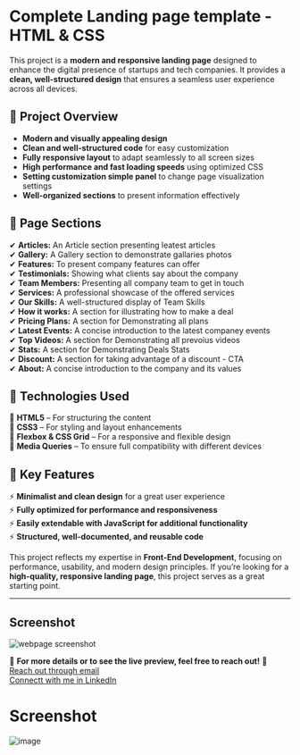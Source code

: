 # Complete Landing page template - HTML & CSS 

This project is a **modern and responsive landing page** designed to enhance the digital presence of startups and tech companies. It provides a **clean, well-structured design** that ensures a seamless user experience across all devices.  

## 🔹 Project Overview  
- **Modern and visually appealing design**  
- **Clean and well-structured code** for easy customization  
- **Fully responsive layout** to adapt seamlessly to all screen sizes  
- **High performance and fast loading speeds** using optimized CSS  
- **Setting customization simple panel** to change page visualization settings  
- **Well-organized sections** to present information effectively  

## 🔹 Page Sections  
✔ **Articles:** An Article section presenting leatest articles  
✔ **Gallery:** A Gallery section to demonstrate gallaries photos  
✔ **Features:** To present company features can offer  
✔ **Testimonials:** Showing what clients say about the company  
✔ **Team Members:** Presenting all company team to get in touch    
✔ **Services:** A professional showcase of the offered services  
✔ **Our Skills:** A well-structured display of Team Skills  
✔ **How it works:** A section for illustrating how to make a deal  
✔ **Pricing Plans:** A section for Demonstrating all plans    
✔ **Latest Events:** A concise introduction to the latest companey events  
✔ **Top Videos:** A section for Demonstrating all prevoius videos     
✔ **Stats:** A section for Demonstrating Deals Stats  
✔ **Discount:** A section for taking advantage of a discount - CTA   
✔ **About:** A concise introduction to the company and its values  

## 🔹 Technologies Used  
💠 **HTML5** – For structuring the content  
💠 **CSS3** – For styling and layout enhancements  
💠 **Flexbox & CSS Grid** – For a responsive and flexible design  
💠 **Media Queries** – To ensure full compatibility with different devices  

## 🔹 Key Features  
⚡ **Minimalist and clean design** for a great user experience  
⚡ **Fully optimized for performance and responsiveness**  
⚡ **Easily extendable with JavaScript for additional functionality**  
⚡ **Structured, well-documented, and reusable code**  

This project reflects my expertise in **Front-End Development**, focusing on performance, usability, and modern design principles. If you’re looking for a **high-quality, responsive landing page**, this project serves as a great starting point.  

---

## Screenshot
![webpage screenshot](./screenshot.png)

📩 **For more details or to see the live preview, feel free to reach out!** 🚀  
[Reach out through email](mailto:mahmoud.samy.elshora@gmail.com)  
[Connectt with me in LinkedIn](https://www.linkedin.com/in/mahmoudsamyswe/)  


# Screenshot
![image](/screenshot.png)